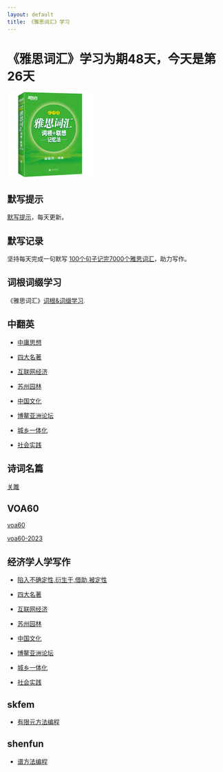 ```yaml
---
layout: default
title: 《雅思词汇》学习
---
```



# 《雅思词汇》学习为期48天，今天是第26天

<img src="images/ielts_vocabulary.jpg" alt="the cover of book"/>

## 默写提示

[默写提示](ielts-silent-writing.html)，每天更新。


## 默写记录
    
坚持每天完成一句默写 [100个句子记完7000个雅思词汇](ielts100.html)，助力写作。

## 词根词缀学习

《雅思词汇》[词根&词缀学习](ielts-root.html).

## 中翻英

* [中庸思想](zh2en/zh2en01.html)

* [四大名著](zh2en/zh2en02.html)

* [互联网经济](zh2en/zh2en03.html)

* [苏州园林](zh2en/zh2en04.html)

* [中国文化](zh2en/zh2en05.html)

* [博鳌亚洲论坛](zh2en/zh2en06.html)

* [城乡一体化](zh2en/zh2en07.html)

* [社会实践](zh2en/zh2en08.html)


## 诗词名篇

[关雎](poem-001.html)

## VOA60

[voa60](learningenglish-voanews.html)

[voa60-2023](voa2023.html)

## 经济学人学写作

* [陷入不确定性,衍生于,借助,被定性](TheEconomist/TE01.html)

* [四大名著](TheEconomist/TE02.html)

* [互联网经济](TheEconomist/TE03.html)

* [苏州园林](TheEconomist/TE04.html)

* [中国文化](TheEconomist/TE05.html)

* [博鳌亚洲论坛](TheEconomist/TE06.html)

* [城乡一体化](TheEconomist/TE07.html)

* [社会实践](TheEconomist/TE08.html)

## skfem

* [有限元方法编程](skfem/skfem01.html)

## shenfun

* [谱方法编程](shenfun/shenfun01.html)


